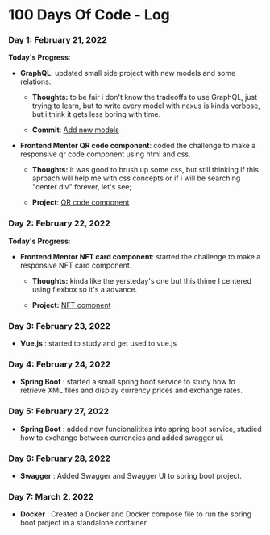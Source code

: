 # 100 Days Of Code - Log

### Day 1: February 21, 2022

**Today's Progress**: 
- **GraphQL**: updated small side project with new models and some relations.

    - **Thoughts:** to be fair i don't know the tradeoffs to use GraphQL, just trying to learn, but to write every model with nexus is kinda verbose, but i think it gets less boring with time.

    - **Commit**: [Add new models](https://github.com/cdbm/bolao-api-graphql/commit/8681d8dfb0e606396cacb95deedbe938e7920cc6)

- **Frontend Mentor QR code component**: coded the challenge to make a responsive qr code component using html and css.

    - **Thoughts:** it was good to brush up some css, but still thinking if this aproach will help me with css concepts or if i will be searching "center div" forever, let's see;

    - **Project**: [QR code component](https://github.com/cdbm/frontend-challenges/tree/main/qr-code-component)

### Day 2: February 22, 2022

**Today's Progress**: 

- **Frontend Mentor NFT card component**: started the challenge to make a responsive NFT card component.

    - **Thoughts:** kinda like the yersteday's one but this thime I centered using flexbox so it's a advance.

    - **Project:** [NFT compnent](https://github.com/cdbm/frontend-challenges/tree/main/nft-preview-card-component)

### Day 3: February 23, 2022

- **Vue.js** : started to study and get used to vue.js

### Day 4: February 24, 2022

- **Spring Boot** : started a small spring boot service to study how to retrieve XML files and display currency prices and exchange rates.

### Day 5: February 27, 2022

- **Spring Boot** : added new funcionalitites into spring boot service, studied how to exchange between currencies and added swagger ui.

### Day 6: February 28, 2022

- **Swagger** : Added Swagger and Swagger UI to spring boot project.

### Day 7: March 2, 2022

- **Docker** : Created a Docker and Docker compose file to run the spring boot project in a standalone container
